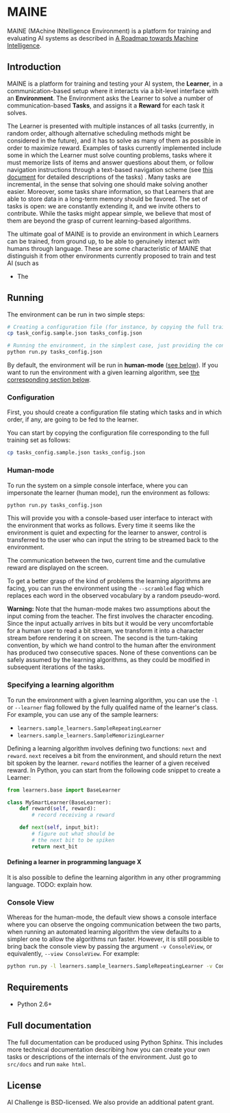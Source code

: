 # MAINE

MAINE (MAchine INtelligence Environment) is a platform for training and evaluating AI systems as described in [A Roadmap towards Machine Intelligence](http://arxiv.org/abs/1511.08130).

## Introduction

MAINE is a platform for training and testing your AI system, the **Learner**, in a communication-based setup where it interacts via a bit-level interface with an **Environment**. The Environment asks the Learner to solve a number of communication-based **Tasks**, and assigns it a **Reward** for each task it solves.

The Learner is presented with multiple instances of all tasks (currently, in random order, although alternative scheduling methods might be considered in the future), and it has to solve as many of them as possible in order to maximize reward. Examples of tasks currently implemented include some in which the Learner must solve counting problems, tasks where it must memorize lists of items and answer questions about them, or follow navigation instructions through a text-based navigation scheme (see [this document](../master/TASKS.md) for detailed descriptions of the tasks) . Many tasks are incremental, in the sense that solving one should make solving another easier. Moreover, some tasks share information, so that Learners that are able to store data in a long-term memory should be favored. The set of tasks is open: we are constantly extending it, and we invite others to contribute. While the tasks might appear simple, we believe that most of them are beyond the grasp of current learning-based algorithms.

The ultimate goal of MAINE is to provide an environment in which Learners can be trained, from ground up, to be able to genuinely interact with humans through language. These are some characteristic of MAINE that distinguish it from other environments currently proposed to train and test AI (such as 


- The 

## Running

The environment can be run in two simple steps:

```bash
# Creating a configuration file (for instance, by copying the full training set)
cp task_config.sample.json tasks_config.json

# Running the environment, in the simplest case, just providing the configuration file as an argument
python run.py tasks_config.json
```

By default, the environment will be run in **human-mode** ([see below](#human-mode)). If you want to
run the environment with a given learning algorithm, see [the corresponding section
below](#specifying-a-learning-algorithm).

### Configuration

First, you should create a configuration file stating which tasks
and in which order, if any, are going to be fed to the learner.

You can start by copying the configuration file corresponding to
the full training set as follows:

```bash
cp tasks_config.sample.json tasks_config.json
```

### Human-mode

To run the system on a simple console interface, where you can
impersonate the learner (human mode), run the environment as 
follows:

```bash
python run.py tasks_config.json
```

This will provide you with a console-based user interface to interact with
the environment that works as follows. Every time it seems like the 
environment is quiet and expecting for the learner to answer, control 
is transferred to the user who can input the string to be streamed back 
to the environment. 

The communication between the two, current time and the cumulative
reward are displayed on the screen.

To get a better grasp of the kind of problems the learning algorithms
are facing, you can run the environment using the `--scrambled` flag
which replaces each word in the observed vocabulary by a random 
pseudo-word.

**Warning:** Note that the human-mode makes two assumptions about the input coming
from the teacher. The first involves the character encoding. Since the input 
actually arrives in bits but it would be very uncomfortable for a 
human user to read a bit stream, we transform it into a character
stream before rendering it on screen. The second is the turn-taking convention,
by which we hand control to the human after the environment has produced
two consecutive spaces. None of these conventions  can be safely assumed
by the learning algorithms, as they could be modified in subsequent 
iterations of the tasks.

### Specifying a learning algorithm

To run the environment with a given learning algorithm, you can use the
`-l` or `--learner` flag followed by the fully qualifed name of the 
learner's class. For example, you can use any of the sample learners:

- `learners.sample_learners.SampleRepeatingLearner`
- `learners.sample_learners.SampleMemorizingLearner`

Defining a learning algorithm involves defining two functions: `next` and
`reward`. `next` receives a bit from the environment, and should return
the next bit spoken by the learner. `reward` notifies the learner of
a given received reward. In Python, you can start from the following 
code snippet to create a Learner:

```python
from learners.base import BaseLearner

class MySmartLearner(BaseLearner):
    def reward(self, reward):
        # record receiving a reward

    def next(self, input_bit):
        # figure out what should be
        # the next bit to be spiken
        return next_bit
```

#### Defining a learner in programming language X

It is also possible to define the learning algorithm in any other programming language. TODO: explain how.


### Console View

Whereas for the human-mode, the default view shows a console interface where you can observe the ongoing
communication between the two parts, when running an automated learning algorithm the view defaults to a
simpler one to allow the algorithms run faster. However, it is still possible to bring back the console view by
passing the argument `-v ConsoleView`, or equivalently, `--view ConsoleView`. For example:

```bash
python run.py -l learners.sample_learners.SampleRepeatingLearner -v ConsoleView tasks_config.json
```

## Requirements
* Python 2.6+


## Full documentation

The full documentation can be produced using Python Sphinx. This includes more technical
documentation describing how you can create your own tasks or descriptions of the internals of the environment. 
Just go to `src/docs` and run `make html`.

## License
AI Challenge is BSD-licensed. We also provide an additional patent grant.
